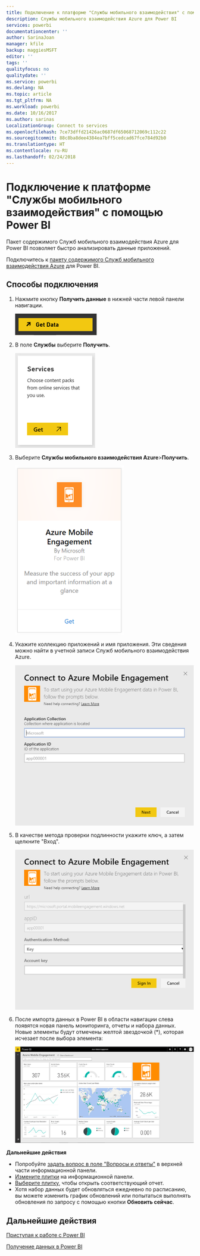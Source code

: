```yaml
---
title: Подключение к платформе "Службы мобильного взаимодействия" с помощью Power BI
description: Службы мобильного взаимодействия Azure для Power BI
services: powerbi
documentationcenter: ''
author: SarinaJoan
manager: kfile
backup: maggiesMSFT
editor: ''
tags: ''
qualityfocus: no
qualitydate: ''
ms.service: powerbi
ms.devlang: NA
ms.topic: article
ms.tgt_pltfrm: NA
ms.workload: powerbi
ms.date: 10/16/2017
ms.author: sarinas
LocalizationGroup: Connect to services
ms.openlocfilehash: 7ce73dffd21426ac0687df65068712069c112c22
ms.sourcegitcommit: 88c8ba8dee4384ea7bff5cedcad67fce784d92b0
ms.translationtype: HT
ms.contentlocale: ru-RU
ms.lasthandoff: 02/24/2018
---
```

# <a name="connect-to-azure-mobile-engagement-with-power-bi"></a>Подключение к платформе "Службы мобильного взаимодействия" с помощью Power BI
Пакет содержимого Служб мобильного взаимодействия Azure для Power BI позволяет быстро анализировать данные приложений.

Подключитесь к [пакету содержимого Служб мобильного взаимодействия Azure](https://app.powerbi.com/groups/me/getdata/services/azme) для Power BI.

## <a name="how-to-connect"></a>Способы подключения
1. Нажмите кнопку **Получить данные** в нижней части левой панели навигации.
   
    ![](media/service-connect-to-azure-mobile/getdata.png)
2. В поле **Службы** выберите **Получить**.
   
    ![](media/service-connect-to-azure-mobile/services.png)
3. Выберите **Службы мобильного взаимодействия Azure**\>**Получить**.
   
    ![](media/service-connect-to-azure-mobile/azme.png) 
4. Укажите коллекцию приложений и имя приложения. Эти сведения можно найти в учетной записи Служб мобильного взаимодействия Azure.
   
    ![](media/service-connect-to-azure-mobile/parameters.png) 
5. В качестве метода проверки подлинности укажите ключ, а затем щелкните "Вход".
   
    ![](media/service-connect-to-azure-mobile/creds.png)
6. После импорта данных в Power BI в области навигации слева появятся новая панель мониторинга, отчеты и набора данных. Новые элементы будут отмечены желтой звездочкой (\*), которая исчезает после выбора элемента:
   
    ![](media/service-connect-to-azure-mobile/dashboard.png)

 **Дальнейшие действия**

* Попробуйте [задать вопрос в поле "Вопросы и ответы"](power-bi-q-and-a.md) в верхней части информационной панели.
* [Измените плитки](service-dashboard-edit-tile.md) на информационной панели.
* [Выберите плитку](service-dashboard-tiles.md), чтобы открыть соответствующий отчет.
* Хотя набор данных будет обновляться ежедневно по расписанию, вы можете изменить график обновлений или попытаться выполнять обновления по запросу с помощью кнопки **Обновить сейчас**.

## <a name="next-steps"></a>Дальнейшие действия
[Приступая к работе с Power BI](service-get-started.md)

[Получение данных в Power BI](service-get-data.md)

